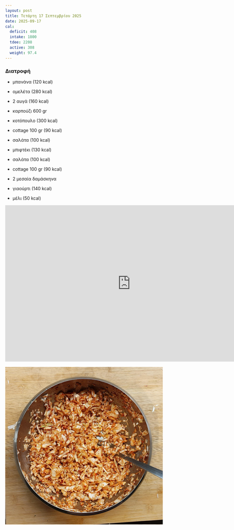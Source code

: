 ```yaml
---
layout: post
title: Τετάρτη 17 Σεπτεμβρίου 2025
date: 2025-09-17
cal:
  deficit: 408
  intake: 1800
  tdee: 2208
  active: 308
  weight: 97.4
---
```

### Διατροφή

- μπανάνα (120 kcal)
- ομελέτα (280 kcal)
- 2 αυγά (160 kcal)

- καρπούζι 600 gr

- κοτόπουλο (300 kcal)
- cottage 100 gr (90 kcal)
- σαλάτα (100 kcal)

- μπιφτέκι (130 kcal)
- σαλάτα (100 kcal)
- cottage 100 gr (90 kcal)
- 2 μεσαία δαμάσκηνα

- γιαούρτι (140 kcal)
- μέλι (50 kcal)


<iframe width="800" height="500" src="https://www.youtube.com/embed/f3TlmcA48b8" frameborder="0" allow="accelerometer; autoplay; clipboard-write; encrypted-media; gyroscope; picture-in-picture" allowfullscreen></iframe>



![pic](/pics/2025-09-17/1.jpg)<br>

